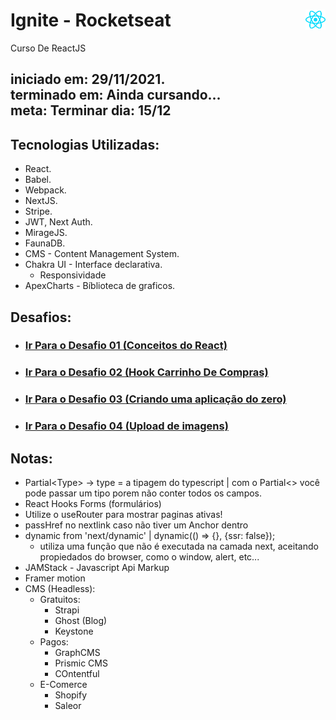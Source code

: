 # Ignite - Rocketseat <img src="./pictures/react.png" width="32px" style="float: right;">
 Curso De ReactJS

 

 iniciado em: 29/11/2021. <br/>
 terminado em: Ainda cursando... <br/>
 meta: Terminar dia: 15/12
---

## Tecnologias Utilizadas:

* React.
* Babel.
* Webpack.
* NextJS.
* Stripe.
* JWT, Next Auth.
* MirageJS.
* FaunaDB.
* CMS - Content Management System.
* Chakra UI - Interface declarativa.
  * Responsividade
* ApexCharts - Bíblioteca de graficos.

## Desafios:

* <h3><a href="https://github.com/Ignite-Desafios/Conceitos-React">Ir Para o Desafio 01 <strong>(Conceitos do React)</strong></a></h3>

* <h3><a href="https://github.com/Ignite-Desafios/Hook-Carrinho-De-Compras" target="_blank">Ir Para o Desafio 02 <strong>(Hook Carrinho De Compras)</strong></a></h3>

* <h3><a href="https://github.com/Ignite-Desafios/Zero-Project" target="_blank">Ir Para o Desafio 03 <strong>(Criando uma aplicação do zero)</strong></a></h3>

* <h3><a href="https://github.com/Ignite-Desafios/Upload-Images" target="_blank">Ir Para o Desafio 04 <strong>(Upload de imagens)</strong></a></h3>

## Notas:

* Partial&lt;Type&gt; -> type = a tipagem do typescript | com o Partial<> você pode passar um tipo porem não conter todos os campos.
* React Hooks Forms (formulários)
* Utilize o useRouter para mostrar paginas ativas!
* passHref no nextlink caso não tiver um Anchor dentro
* dynamic from 'next/dynamic' | dynamic(() => {}, {ssr: false}); 
  * utiliza uma função que não é executada na camada next, aceitando propiedados do browser, como o window, alert, etc...
* JAMStack - Javascript Api Markup 
* Framer motion
* CMS (Headless):
  * Gratuitos:
    * Strapi
    * Ghost (Blog)
    * Keystone
  * Pagos:
    * GraphCMS
    * Prismic CMS
    * COntentful
  * E-Comerce
    * Shopify
    * Saleor